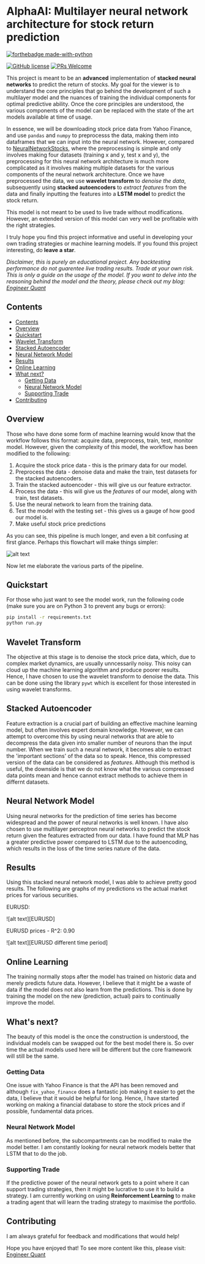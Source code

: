 # AlphaAI: Multilayer neural network architecture for stock return prediction
[![forthebadge made-with-python](https://ForTheBadge.com/images/badges/made-with-python.svg)](https://www.python.org/)

[![GitHub license](https://img.shields.io/badge/License-MIT-brightgreen.svg?style=flat-square)](https://github.com/VivekPa/AlphaAI/blob/master/LICENSE) [![PRs Welcome](https://img.shields.io/badge/PRs-welcome-brightgreen.svg?style=flat-square)](http://makeapullrequest.com)

This project is meant to be an **advanced** implementation of **stacked neural networks** to predict the return of stocks. My goal for the viewer is to understand the core principles that go behind the development of such a multilayer model and the nuances of training the individual components for optimal predictive ability. Once the core principles are understood, the various components of the model can be replaced with the state of the art models available at time of usage. 

In essence, we will be downloading stock price data from Yahoo Finance, and use `pandas` and `numpy` to preprocesss the data, making them into dataframes that we can input into the neural network. However, compared to [NeuralNetworkStocks](https://github.com/VivekPa/NeuralNetworkStocks), where the preprocessing is simple and only involves making four datasets (training x and y, test x and y), the preprocessing for this neural network architecture is much more complicated as it involves making multiple datasets for the various components of the neural network architecture. Once we have preprocessed the data, we use **wavelet transform** to *denoise the data*, subsequently using **stacked autoencoders** to *extract features* from the data and finally inputting the features into a **LSTM model** to predict the stock return. 

This model is not meant to be used to live trade without modifications. However, an extended version of this model can very well be profitable with the right strategies. 

I truly hope you find this project informative and useful in developing your own trading strategies or machine learning models. If you found this project interesting, do **leave a star**.

*Disclaimer, this is purely an educational project. Any backtesting performance do not guarentee live trading results. Trade at your own risk.*
*This is only a guide on the usage of the model. If you want to delve into the reasoning behind the model and the theory, please check out my blog: [Engineer Quant](https://medium.com/engineer-quant)*

## Contents
- [Contents](#contents)
- [Overview](#overview)
- [Quickstart](#quickstart)
- [Wavelet Transform](#wavelet-transform)
- [Stacked Autoencoder](#stacked-autoencoder)
- [Neural Network Model](#neural-network-model)
- [Results](#results)
- [Online Learning](#online-learning)
- [What next?](#what-next?)
  - [Getting Data](#getting-data)
  - [Neural Network Model](#neural-network-model)
  - [Supporting Trade](#supporting-trade)
- [Contributing](#contributing)

## Overview

Those who have done some form of machine learning would know that the workflow follows this format: acquire data, preprocess, train, test, monitor model. However, given the complexity of this model, the workflow has been modified to the following:

1. Acquire the stock price data - this is the primary data for our model.
2. Preprocess the data - denoise data and make the train, test datasets for the stacked autoencoders.
3. Train the stacked autoencoder - this will give us our feature extractor.
4. Process the data - this will give us the *features* of our model, along with train, test datasets.
5. Use the neural network to learn from the training data.
6. Test the model with the testing set - this gives us a gauge of how good our model is.
7. Make useful stock price predictions 

As you can see, this pipeline is much longer, and even a bit confusing at first glance. Perhaps this flowchart will make things simpler:

![alt text][flowchart]

[flowchart]: https://engfinance.files.wordpress.com/2018/10/alphaai_diagram_final.png "Pipeline Flowchart"

Now let me elaborate the various parts of the pipeline.

## Quickstart

For those who just want to see the model work, run the following code (make sure you are on Python 3 to prevent any bugs or errors):

```bash
pip install -r requirements.txt
python run.py
```
## Wavelet Transform

The objective at this stage is to denoise the stock price data, which, due to complex market dynamics, are usually unncessarily noisy. This noisy can cloud up the machine learning algorithm and produce poorer results. Hence, I have chosen to use the wavelet transform to denoise the data. This can be done using the library `pywt` which is excellent for those interested in using wavelet transforms. 

## Stacked Autoencoder

Feature extraction is a crucial part of building an effective machine learning model, but often involves expert domain knowledge. However, we can attempt to overcome this by using neural networks that are able to decompress the data given into smaller number of neurons than the input number. When we train such a neural network, it becomes able to extract the 'important sections' of the data so to speak. Hence, this compressed version of the data can be considered as *features*. Although this method is useful, the downside is that we do not know what the various compressed data points mean and hence cannot extract methods to achieve them in differnt datasets. 

## Neural Network Model

Using neural networks for the prediction of time series has become widespread and the power of neural networks is well known. I have also chosen to use multilayer perceptron neural networks to predict the stock return given the features extracted from our data. I have found that MLP has a greater predictive power compared to LSTM due to the autoencoding, which results in the loss of the time series nature of the data. 

## Results

Using this stacked neural network model, I was able to achieve pretty good results. The following are graphs of my predictions vs the actual market prices for various securities.

EURUSD:

![alt text][EURUSD]

[EURUSD Returns]: https://engfinance.files.wordpress.com/2018/11/figure_1-4.png "Prediction 2"

EURUSD prices - R^2: 0.90

![alt text][EURUSD different time period]

[EURUSD Returns]: https://engfinance.files.wordpress.com/2018/11/figure_1-5.png "Prediction 2"


## Online Learning

The training normally stops after the model has trained on historic data and merely predicts future data. However, I believe that it might be a waste of data if the model does not also learn from the predictions. This is done by training the model on the new (prediction, actual) pairs to continually improve the model. 

## What's next?

The beauty of this model is the once the construction is understood, the individual models can be swapped out for the best model there is. So over time the actual models used here will be different but the core framework will still be the same. 

### Getting Data

One issue with Yahoo Finance is that the API has been removed and although `fix_yahoo_finance` does a fantastic job making it easier to get the data, I believe that it would be helpful for long. Hence, I have started working on making a financial database to store the stock prices and if possible, fundamental data prices. 

### Neural Network Model

As mentioned before, the subcompartments can be modified to make the model better. I am constantly looking for neural network models better that LSTM that to do the job. 

### Supporting Trade

If the predictive power of the neural network gets to a point where it can support trading strategies, then it might be lucrative to use it to build a strategy. I am currently working on using **Reinforcement Learning** to make a trading agent that will learn the trading strategy to maximise the portfolio. 

## Contributing

I am always grateful for feedback and modifications that would help! 

Hope you have enjoyed that! To see more content like this, please visit: [Engineer Quant](https://medium.com/engineer-quant)
